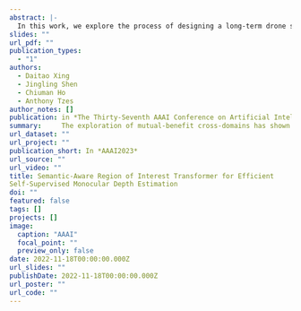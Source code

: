 ```yaml
---
abstract: |-
  In this work, we explore the process of designing a long-term drone surveillance system by fusing object detection, tracking and classification methods. Given a video stream from an RGB-camera, a detection module based on YOLOV5 is trained for finding drones within its field of view. Although in drone detection, high accuracy and robustness is achieved with the underlying complex architecture, the detection speed is hindered on ultra HD-streams. To solve this problem, we integrate a high efficient object tracker to update target status while avoiding running the detection at each frame. Benefited from lightweight backbone networks with powerful Transformer design, the object tracker achieves real-time speed on standalone CPU devices. Moreover, a drone classification model is applied on the output of the detection and tracking mechanisms to further distinguish drones from other background distractors (birds, balloons). By leveraging inference optimization with TensorRT and ONNX, our system achieves extremely high inference speed on NVIDIA GPUs. A ROS package is designed to integrate the aforementioned components together and provide a flexible, end-to-end drone surveillance tool for real-time applications. Comprehensive experiments on both standard benchmarks and field tests demonstrate the effectiveness and stability of proposed system.
slides: ""
url_pdf: ""
publication_types:
  - "1"
authors:
  - Daitao Xing
  - Jingling Shen
  - Chiuman Ho
  - Anthony Tzes
author_notes: []
publication: in *The Thirty-Seventh AAAI Conference on Artificial Intelligence*
summary:     The exploration of mutual-benefit cross-domains has shown great potential toward accurate self-supervised depth estimation. In this work, we revisit feature fusion ....
url_dataset: ""
url_project: ""
publication_short: In *AAAI2023*
url_source: ""
url_video: ""
title: Semantic-Aware Region of Interest Transformer for Efficient
Self-Supervised Monocular Depth Estimation
doi: ""
featured: false
tags: []
projects: []
image:
  caption: "AAAI"
  focal_point: ""
  preview_only: false
date: 2022-11-18T00:00:00.000Z
url_slides: ""
publishDate: 2022-11-18T00:00:00.000Z
url_poster: ""
url_code: ""
---
```

